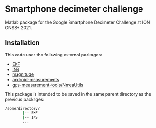 # Smartphone decimeter challenge
Matlab package for the Google Smartphone Decimeter Challenge at ION GNSS+ 2021.

## Installation
This code uses the following external packages:
* [EKF](https://github.com/jtec/EKF)
* [INS](https://github.com/jtec/INS)
* [magnitude](https://redmine.recherche.enac.fr/projects/magnitude/repository)
* [android-measurements](https://github.com/arnauochoa/android-measurements)
* [gps-measurement-tools/NmeaUtils](https://github.com/google/gps-measurement-tools)

This package is intended to be saved in the same parent directory as the previous packages:

```bash
/some/directory/
        |-- EKF
        |-- INS
        ...
```